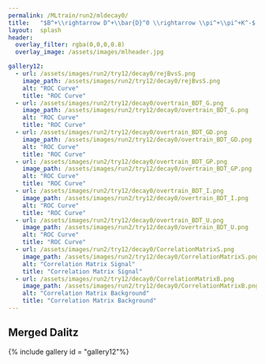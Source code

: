 ```yaml
---
permalink: /MLtrain/run2/mldecay0/
title:   "$B^+\\rightarrow D^+\\bar{D}^0 \\rightarrow \\pi^+\\pi^+K^-$ || $K^+\\pi^-$"
layout:  splash
header:
  overlay_filter: rgba(0,0,0,0.8)
  overlay_image: /assets/images/mlheader.jpg

gallery12:
  - url: /assets/images/run2/try12/decay0/rejBvsS.png
    image_path: /assets/images/run2/try12/decay0/rejBvsS.png
    alt: "ROC Curve"
    title: "ROC Curve"
  - url: /assets/images/run2/try12/decay0/overtrain_BDT_G.png
    image_path: /assets/images/run2/try12/decay0/overtrain_BDT_G.png
    alt: "ROC Curve"
    title: "ROC Curve"
  - url: /assets/images/run2/try12/decay0/overtrain_BDT_GD.png
    image_path: /assets/images/run2/try12/decay0/overtrain_BDT_GD.png
    alt: "ROC Curve"
    title: "ROC Curve"
  - url: /assets/images/run2/try12/decay0/overtrain_BDT_GP.png
    image_path: /assets/images/run2/try12/decay0/overtrain_BDT_GP.png
    alt: "ROC Curve"
    title: "ROC Curve"
  - url: /assets/images/run2/try12/decay0/overtrain_BDT_I.png
    image_path: /assets/images/run2/try12/decay0/overtrain_BDT_I.png
    alt: "ROC Curve"
    title: "ROC Curve"
  - url: /assets/images/run2/try12/decay0/overtrain_BDT_U.png
    image_path: /assets/images/run2/try12/decay0/overtrain_BDT_U.png
    alt: "ROC Curve"
    title: "ROC Curve"
  - url: /assets/images/run2/try12/decay0/CorrelationMatrixS.png
    image_path: /assets/images/run2/try12/decay0/CorrelationMatrixS.png
    alt: "Correlation Matrix Signal"
    title: "Correlation Matrix Signal"
  - url: /assets/images/run2/try12/decay0/CorrelationMatrixB.png
    image_path: /assets/images/run2/try12/decay0/CorrelationMatrixB.png
    alt: "Correlation Matrix Background"
    title: "Correlation Matrix Background"
---
```


## Merged Dalitz
{% include gallery id = "gallery12"%}
